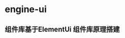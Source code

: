 <!--
 * @Description:
 * @Author: 张泽雨
 * @Date: 2022-04-19 12:53:53
 * @LastEditors: 张泽雨
 * @LastEditTime: 2022-04-19 14:10:14
 * @FilePath: \engine-ui\README.md
-->
# engine-ui 
## 组件库基于ElementUi 组件库原理搭建
